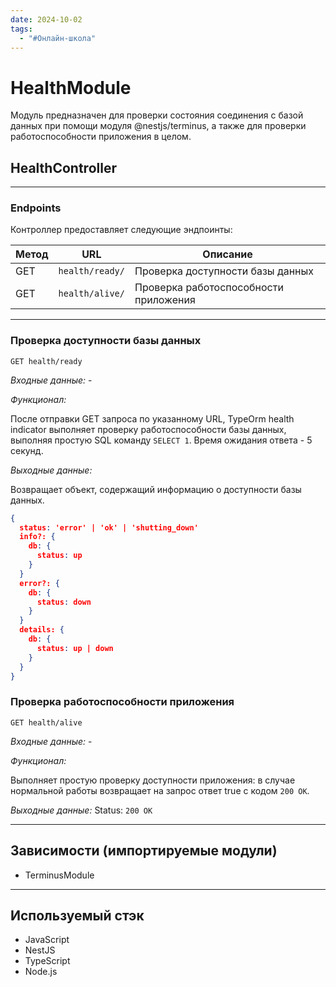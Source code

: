 ```yaml
---
date: 2024-10-02
tags:
  - "#Онлайн-школа"
---
```

# HealthModule

Модуль предназначен для проверки состояния соединения с базой данных при помощи модуля @nestjs/terminus, а также для проверки работоспособности приложения в целом.

## HealthController

***

### Endpoints

Контроллер предоставляет следующие эндпоинты:

| Метод | URL             | Описание                              |
| ----- | --------------- | ------------------------------------- |
| GET   | `health/ready/` | Проверка доступности базы данных      |
| GET   | `health/alive/` | Проверка работоспособности приложения |

***

### Проверка доступности базы данных

`GET health/ready`

*Входные данные:* -

*Функционал:*

После отправки GET запроса по указанному URL, TypeOrm health indicator выполняет проверку работоспособности базы данных, выполняя простую SQL команду `SELECT 1`. Время ожидания ответа - 5 секунд.

*Выходные данные:*

Возвращает объект, содержащий информацию о доступности базы данных.

```json
{
  status: 'error' | 'ok' | 'shutting_down'
  info?: {
    db: {
      status: up
    }
  }
  error?: {
    db: {
      status: down
    }
  }
  details: {
    db: {
      status: up | down
    }
  }
}
```

### Проверка работоспособности приложения

`GET health/alive`

*Входные данные:* -

*Функционал:*

Выполняет простую проверку доступности приложения: в случае нормальной работы возвращает на запрос ответ true с кодом `200 OK`.

*Выходные данные:* Status: `200 OK`

***

## Зависимости (импортируемые модули)

- TerminusModule

***

## Используемый стэк

- JavaScript
- NestJS
- TypeScript
- Node.js